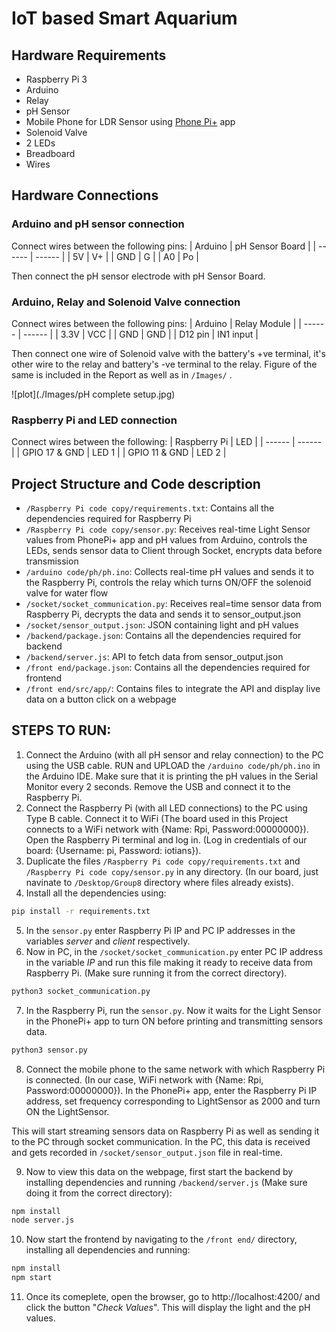 # IoT based Smart Aquarium

## Hardware Requirements

* Raspberry Pi 3
* Arduino
* Relay
* pH Sensor
* Mobile Phone for LDR Sensor using [Phone Pi+](https://play.google.com/store/apps/details?id=com.phonepiplus&hl=en_US&gl=US&pli=1) app
* Solenoid Valve
* 2 LEDs
* Breadboard
* Wires

## Hardware Connections

### Arduino and pH sensor connection
Connect wires between the following pins:
| Arduino | pH Sensor Board |
| ------ | ------ |
| 5V | V+ |
| GND | G |
| A0 | Po |

Then connect the pH sensor electrode with pH Sensor Board.


### Arduino, Relay and Solenoid Valve connection

Connect wires between the following pins:
| Arduino | Relay Module |
| ------ | ------ |
| 3.3V | VCC |
| GND | GND |
| D12 pin | IN1 input |

Then connect one wire of Solenoid valve with the battery's +ve terminal, it's other wire to the relay and battery's -ve terminal to the relay. Figure of the same is included in the Report as well as in ```/Images/``` .

![plot](./Images/pH complete setup.jpg)

### Raspberry Pi and LED connection
Connect wires between the following:
| Raspberry Pi | LED |
| ------ | ------ |
| GPIO 17 & GND | LED 1 |
| GPIO 11 & GND | LED 2 |

## Project Structure and Code description

* ```/Raspberry Pi code copy/requirements.txt```: Contains all the dependencies required for Raspberry Pi
* ```/Raspberry Pi code copy/sensor.py```: Receives real-time Light Sensor values from PhonePi+ app and pH values from Arduino, controls the LEDs, sends sensor data to Client through Socket, encrypts data before transmission
* ```/arduino code/ph/ph.ino```: Collects real-time pH values and sends it to the Raspberry Pi, controls the relay which turns ON/OFF the solenoid valve for water flow
* ```/socket/socket_communication.py```: Receives real=time sensor data from Raspberry Pi, decrypts the data and sends it to sensor_output.json
* ```/socket/sensor_output.json```: JSON containing light and pH values
* ```/backend/package.json```: Contains all the dependencies required for backend
* ```/backend/server.js```: API to fetch data from sensor_output.json
* ```/front end/package.json```: Contains all the dependencies required for frontend
* ```/front end/src/app/```: Contains files to integrate the API and display live data on a button click on a webpage

## STEPS TO RUN:

1) Connect the Arduino (with all pH sensor and relay connection) to the PC using the USB cable. RUN and UPLOAD the ```/arduino code/ph/ph.ino``` in the Arduino IDE. Make sure that it is printing the pH values in the Serial Monitor every 2 seconds. Remove the USB and connect it to the Raspberry Pi.
2) Connect the Raspberry Pi (with all LED connections) to the PC using Type B cable. Connect it to WiFi (The board used in this Project connects to a WiFi network with {Name: Rpi, Password:00000000}). Open the Raspberry Pi terminal and log in. (Log in credentials of our board: {Username: pi, Password: iotians}).
3) Duplicate the files ```/Raspberry Pi code copy/requirements.txt``` and ```/Raspberry Pi code copy/sensor.py``` in any directory. (In our board, just navinate to ```/Desktop/Group8``` directory where files already exists).
4) Install all the dependencies using: 
```sh
pip install -r requirements.txt
```
5) In the ```sensor.py``` enter Raspberry Pi IP and PC IP addresses in the variables _server_ and _client_ respectively.
6) Now in PC, in the ```/socket/socket_communication.py``` enter PC IP address in the variable _IP_ and run this file making it ready to receive data from Raspberry Pi. (Make sure running it from the correct directory).
```sh
python3 socket_communication.py
```
7) In the Raspberry Pi, run the ```sensor.py```. Now it waits for the Light Sensor in the PhonePi+ app to turn ON before printing and transmitting sensors data.
```sh
python3 sensor.py
```
8) Connect the mobile phone to the same network with which Raspberry Pi is connected. (In our case, WiFi network with {Name: Rpi, Password:00000000}). In the PhonePi+ app, enter the Raspberry Pi IP address, set frequency corresponding to LightSensor as 2000 and turn ON the LightSensor.

This will start streaming sensors data on Raspberry Pi as well as sending it to the PC through socket communication. In the PC, this data is received and gets recorded in ```/socket/sensor_output.json``` file in real-time.

9) Now to view this data on the webpage, first start the backend by installing dependencies and running ```/backend/server.js``` (Make sure doing it from the correct directory):
```sh
npm install
node server.js
```
10) Now start the frontend by navigating to the ```/front end/``` directory, installing all dependencies and running:
```sh
npm install
npm start
```
11) Once its comeplete, open the browser, go to http://localhost:4200/ and click the button "_Check Values_". This will display the light and the pH values.
